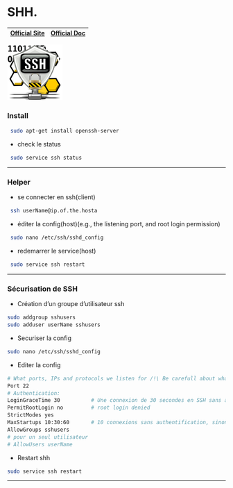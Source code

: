 # **SHH**.

| [Official Site ](https://www.openssh.com/) | [Official Doc](https://www.openssh.com/manual.html) |
| :---: | :---: |

![](../logos/SSH-v1-128x128.png)

### Install

```bash
 sudo apt-get install openssh-server
```

+ check le status
```bash
 sudo service ssh status
```
***

### Helper

+ se connecter en ssh(client)
```bash
 ssh userName@ip.of.the.hosta
```

+ éditer la config(host)(e.g., the listening port, and root login permission)
```bash
 sudo nano /etc/ssh/sshd_config
```

+ redemarrer le service(host)
```bash
 sudo service ssh restart
```
***

### Sécurisation de SSH

+ Création d’un groupe d’utilisateur ssh
```bash
sudo addgroup sshusers
sudo adduser userName sshusers
```

+ Securiser la config
```bash
sudo nano /etc/ssh/sshd_config
```

+ Editer la config
```bash
# What ports, IPs and protocols we listen for /!\ Be carefull about what port you choose to listen to
Port 22
# Authentication:
LoginGraceTime 30          # Une connexion de 30 secondes en SSH sans authentification entraîne la déconnexion
PermitRootLogin no         # root login denied
StrictModes yes
MaxStartups 10:30:60       # 10 connexions sans authentification, sinon 30% de rejet jusqu'à 100% en 60 connexions
AllowGroups sshusers
# pour un seul utilisateur
# AllowUsers userName
```

+ Restart shh
```bash
sudo service ssh restart
```

***
